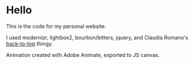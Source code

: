 # Hello

This is the code for my personal website. 

I used modernizr, lightbox2, bourbon/bitters, jquery, and Claudia Romano's [back-to-top](https://codyhouse.co/gem/back-to-top/) thingy.

Animation created with Adobe Animate, exported to JS canvas.
